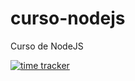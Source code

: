 # curso-nodejs

Curso de NodeJS

[![time tracker](https://wakatime.com/badge/github/resparzasoto/curso-nodejs.svg)](https://wakatime.com/badge/github/resparzasoto/curso-nodejs)
